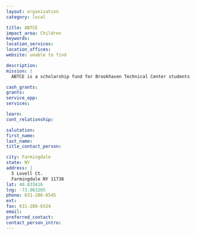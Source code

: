 ```yaml
---
layout: organization
category: local

title: ABTCE
impact_area: Children
keywords: 
location_services: 
location_offices: 
website: unable to find

description: 
mission: |
  ABTCE is a scholarship fund for Brookhaven Technical Center students.

cash_grants: 
grants: 
service_opp: 
services: 

learn: 
cont_relationship: 

salutation: 
first_name: 
last_name: 
title_contact_person: 

city: Farmingdale
state: NY
address: |
  5 Lovell Ct.  
  Farmingdale NY 11738
lat: 40.833416
lng: -73.063205
phone: 631-286-6545
ext: 
fax: 631-286-6524
email: 
preferred_contact: 
contact_person_intro: 
---
```

